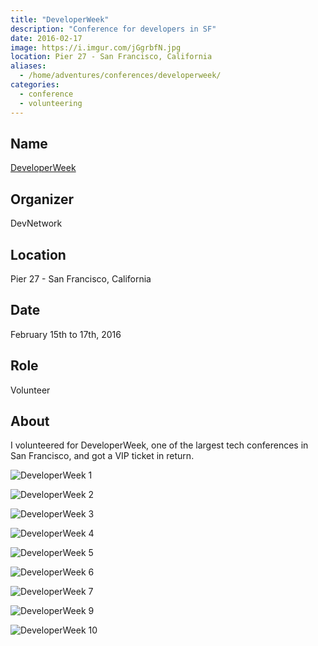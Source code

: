 ```yaml
---
title: "DeveloperWeek"
description: "Conference for developers in SF"
date: 2016-02-17
image: https://i.imgur.com/jGgrbfN.jpg
location: Pier 27 - San Francisco, California
aliases:
  - /home/adventures/conferences/developerweek/
categories:
  - conference
  - volunteering
---
```


## Name

[DeveloperWeek](https://developerweek.com "DeveloperWeek")

## Organizer

DevNetwork

## Location

Pier 27 - San Francisco, California

## Date

February 15th to 17th, 2016

## Role

Volunteer

## About

I volunteered for DeveloperWeek, one of the largest tech conferences in San Francisco, and got a VIP ticket in return.

![DeveloperWeek 1](https://lh3.googleusercontent.com/EsArvel-nd1kgrUwLFuB1iucj9BuzMLipWNcBVO7XDlKVZDYG10hfiaiGpKn3SQSqqa7tUGYBRY9rpViDrudqvNkprudlY3LnzY4W9rxsfGjCpFPXJeu89sAtThzUs0oxjP85Qf-f0AwxptV9vsdKgh4NQMj_me8V4SFe_5OKxxYhUIjqzYpIImI6CqZnjEtLfPPvMildDAmQNdYDNeDyfyeLMnY6nPSJAqjxonbyqkLGywU-rMlok2nJBh7szgO1wuTVpPEpKdYdBBcPhQ9f4_TvXLeKBVPvUkDMvYZA49zyErvvbF1M5YdKc-liULAgLq-uX7C-M1DaEohHJefEV9R65C6GbiBaLMiQ3y4lARheh4KXLyeDEe7-ODOMi7g3nsro0NXsdZmSm9v32rX5GTj6TwOflv6cH7kw-W_PLI2P8TPi991CisSJB4lcNGqDfglMbLnhXDvAwadsfQVgVRDjzbTEcCofu4iomVs87dFMj3Jac_A-e8paqgvh3VRCXCY2lN-BWIAoPTCzxLAPbGDfls6KYUOJDTKdFJodUdjG9ljt-EgWNras6jyiekUTFyaVJNY8czgVVrl5w5a7wa9CbVPy106CkjJnmqYQbZmV4B7RpLwSp3QYdNoOcSA=s969-no)

![DeveloperWeek 2](https://lh3.googleusercontent.com/5m25ERY6QlDS6AENJ-PXKuOQR8EUCk0CcOPNMRfU7h26i8-HlqWKGu3qFCbWSU34k0fny4G7xOqNF384df72lhu1MNGCd-wETE0aUIgzxrxqXe0qIr3eOvnAN4ceKZ4XUN4D77yFBX3xPmiJlFJGyh_MDcMsFBOhjaov54KwIP2pfP-BpKH_MwBFid-znbXeIfFHPvDLkh-9-xssfdMaG6lnZ8WcFHhFYf44Q0BG6XzyMsv7cfts_wCYZCBBXDFgKABOwJeH9bnH6HZdK9MuV1lRSsxlG9-lqW8FbgMf9B6qzWSIB30vbTYFD4hX3PAPRcghCDOH_g_45wzQyfOUH_EwaO_NHUcDmAmc9uj8jb3Ri5D3VZf79PXNgwt487VafC9B5R6HdOGY5g3EzW_BUFzGuUaHIOsZPtQUa2qjXJ8s8ifrYZgZPN-bDiS5-GMlRfCCdJoqI9-PJUlIzVGaUCXhCoUC02e0HpGrX-jBK59LPqvuKb9RCV6qIrsHAOu3LUDtdu81Ohi3454XgW4WnHf7tUe56oX23wN4j42zH2fGW8hDTHxTejVbQjKtBJUsQ0gF10MRJ1LNtalHxvgJBQ4O4s0PvPmUcPzgn13KmTkiHDvK6iC1Oqeg_Vp5YXoN=w927-h969-no)

![DeveloperWeek 3](https://lh3.googleusercontent.com/8laaXQXMNQZKBfjAjKIezRI1NoNJjYykJk9ahwQQ5dXclJenId2sNlzZDkvwJkMgmwzDwhMO01zIzWw7da690XhunhNdyjOtisaTCEkD-OBsdlylaVzfXRYkboXVPm2R4FG5PZoICNQFCYI5ibrZM2CYWWVuKGOgGWUowtgE_mDDfMYOANRWVzHRoGDCjfdGadxEQdapkVgz0Vf_sD7d1EnDmilfqRS3T9rEF5GaXacvxRB9Ne_pwiqZGqRF_Wex2sLIZyVCkvC2WZM1Vxh4KB6h89XJK1Boa1SvO5VTh0UaKl1zojjQ3Um0qSxe5UcikCOdrrNA532gd0AHSGbNedG8luWiR6OZoZDfF9T1PZ4PvFIZ6vse69EthG_WaxfxWXkByNvsNjOilPYy-74RAudgOFubwjYxIBDMzDt7bKPTXfMCa3F3DDtSdSygRTbWkqcwTuvAqBzA_y9R7BpTBWVbzQBjpqbBFYykBnyaguYExsPBwIEo3d1XKINoqzM9kWv_f_o-j1blH4U2IDad_OtGPiShd0up9E79HZFLW2s-jPwMxCFahKQn_1K5s-wSFTiPsIMuCl3jZAvhNL8gQW41gCF-hBdRsBXl2Su_MNbxIGJtUKSHckWONHSlyBJQ=w1292-h969-no)

![DeveloperWeek 4](https://lh3.googleusercontent.com/XlgtfXZ_xGucyAnyM_fku007-pHNHdpt_jdo1j4i_W96aRFZ_KNxU5BcOzkmF7bl9twW_KTqsJCguP9cM2MbbvY-ewbufMCnsKC2KEYh8Ej4BiSK8vKdyTlNWvCQW-35S4qIpwiJeYXKAGzmaBuZqZJ0Z-fLnwCQXQRfvy0jO7y0qAWmhnwErfVVSuIdqtQ4ig_yg08221n4rXoboJW3p2ELYSbrZjjQAZRGx4F0mNNud6L-_BbS6GCuDsvgRuHOZkBTuK4WYbpCIDiTw2-zCvohg-624DlZ-rCruVLXYnBmzxZreB6526V-vXz8hy4L91k-VID0aY9wNreecV6FUFUcuhzNFMGKKJEb6DAsdX5imTaxCrZuHrtYZjNjmC3kTEDX1mS5TzVNflM_eds5QMHPR656fu3EjXTIpoQKT1Sqp86TnIZeBgF8bhtj4xEABs7Qvai5fwqc2_XL-gkV7hIIlbUN1wa2lIWhyJuszwoiKJ-IMLb7qcsP0bfj6Kvxv0iPueCpOrK-Filjwb-j9-xPd3H1ELTPJ1FgDtReY6goCxai3Dfs84JAvWFyXgm2PqZ8CizJWBQFYjW55jJkECPH78zli-oUWWy7lI4tdOiKDh-2lNkTd1msZaW_A8OA=w1292-h969-no)

![DeveloperWeek 5](https://lh3.googleusercontent.com/mqb_-Ga2QE5NAJCq2YrQo0KjS9RmBwpiWzIg_bs_mMGYKXTGDa2grns_zY7s-1iQsCefkCk4j-tvFCW7uwQmUEW4Hou7ltlrf_q1IASfFiLhna2FOkNUbWWf_-P0ys1bJaqSNBO1LOGHbEGhd7pImqfC0_fvPztzGYy8A3-Esb_e93q-_k---Cx4eyvEl0RjZtQmCfAUotbVD1diNethgtZx_OWQrw2L9lZ-1cyP-iuwl_epy2rE3D6QAxSHJn6RmcE6lLxtbFnGh8Av_T9DHfItvPDs7CUIpqVlN8qbnWO9IXvwCcNDIZeMV0sZFaNLfOfUnevD3rlqzfoPCcqtG0HvyaYL5bvwPem-ZiF2Gg79PRZ4YjfxAET2If-3DAWRKIna5wa3CVNtl6CSqtzNMW05dV2R_U5-Mzw4KxW3aVuxiAqoSN25uwJrvItF9gco8MfKtyW26iRjdaKZWp0eIx6dgg9AbfiKHEgQS6tjl1EomxpigKKzDliGRKNyng0zoIC3haA3FgozeO3F2_aLfGUIVfy5I9ggN84wVzHBx8xtVjh2ERmpSv_S1Ps1w7uzRqUK48PMvpQDDgFmzLXVblz_k3kzy2Hxz64zjEAiJtc_TG27rajPBq2iFphO6QhT=w1292-h969-no)

![DeveloperWeek 6](https://lh3.googleusercontent.com/wyYHyEAXEqW8fjwRu6yMmH_709yF5DWmrfRVo3o8lZNYMa3M_Jnoh6m8M0C7s2gE6pZZEToj_hcj0GeqBnbtlf-7oq2sWhxiMoNhd4903JnI52kYucEzf_KgS3f31btT_wl6lkcZ-8d4muloTi1E7VEtLastwGPNwutaLNBrC833nAPJ6YmIERZab7-zRxjApnNX3wH0FJzO3gkjrTry_ptXyrSslWTirzcx24yW1kY8v5Lxz8XsJ4-2kkbx0HNbYv-ph_MlOoUkHG07ETBsiUy-Qpry8NVH-FO7PnyfWiHswq_yU4JF3wBGtRu-eOlMWnl8ap0WFu15wZ1ZxaBRRW5Ba1O22_-UviM-Y5JFjQCTG0GOS_9_88sUKtsDJ1IaTooBg8w3cHO_hF6uU8zOkq1y6fCgrA5LDuSV-3wRoerxDXLvCibNIIFCduHGp_sILKbtMvby_rxnifwc1K98DVelYDtHkdDs6x0aaq6ijgOddjYiq0jzcgwiQ7eHtj3-kQ58jxyEErKMhPmBO7ZaIJhTpgoL2nH8cJqCNt-n4DQNI6XUMjo9_nU9FoC2We9EmqbdarGgw4zjqD4IbLAQyOgfrc_3-ZUPtCmMttWaysj6F7L8Z2XZPIt2W-wmsx1I=w289-h220-no)

![DeveloperWeek 7](https://lh3.googleusercontent.com/Y6VC-UMYDYhhEdzFdTo_pAD6uDLzQv-NLKb-86pykDayDS6VwRCMWo7SdVEvXg7fdaQM_xDR7f8SfPxSS2of7pY7_a5MSN776EZQ3yJ3Siy-qxT7m8tA9PmVczNwB4hKViEjWdYcsHgi0WqAVL3vHXNNff-3MEGtkptE3MJivzvjKOR_UoMqacYzsdalJ6UjWdiHCETBSmMpeqAbskYNi3ftRRcstA7XhWtA1X4Mgr6qzBSoAOi5atZhUa98ucrLU8wTr3uUanu5LHSPt3Bip73Fb0YSTxf4mJKoHz5LTHIALb6Iy8pnRYEQJiRW13UY4TWkPt6QDoatbAUCOtHUCB80q-3pEZEG2deMB0-wQ2c5EIoI79dxP4LrfTOlHaDM4pRaHfaDzln_0bIGeEHcnbxAPe917ettIRRhy7ttr7mxggJM08Z1klLaPArceH64H_zMv_jmit_JyiEVkA2qcqA-J0n51aNHLdPDNc9hQdjCw9DV-DnDXsP_6rKzmwXZZ9d4aoZp_HNSw66CLFRFFv02oPkZSQRJ1lfQEduquQeaUNaFUlZw1I_w1-AFAfDMWcePHKDYcRK2ZJpzg_POzc7esT1-AI5KhN8ZGkFzQ8wk_iG9g2Da49j1qk52PABK=w276-h220-no)

![DeveloperWeek 9](https://lh3.googleusercontent.com/jkkqqe0bhoOe4QMHyAAOQcD7qE2t2GFG0SgngQ_XIGd2yUjCedg7HU80jxarfWObpn4K8pgrVFC1pikx0hCVr-hWn1u-U_CTECD0Jkowm9QOqFQL75XaaXVTd4u4PL8_1rEjO-K_YeEpr6GitnVS_UhRTxh4iSZ39FoK3ScYShZNH1ZTRIfQqDFOC3ft_ZVBjdQtMptbht1BnS4ehytruRdAycrh8Q6Nxs8Dr3Yn5uyZT7-D-CfhGIidGtn8pvVYzFCGdLNW46eL1PB8X6BMG_TB-tWAefVz6ss40JWP6_kVx9WROLayT_xUlAF5MU8tN1nlieQXBzet2yVbw8W8tV4n3cOAlapevuryMY7ku3yrI6kzQOju_VhKeWYUSUEp1L91p-JYwyjKUMIan8ygqR7os8CwhatcJaUQHJJBUG_pQEHOVQtatGbUOUYp2lAcnZzsiZQkbrVB85u8wzI3wz_LUMewGrGL2KR_TzOP9uvETjNdVEgNlrg21rVQZOUZL3O586ipwEkjRtb0zAWsF6cOahFlwuyjyixTzeI-DKbJ-ti7HZ-QkUgBwN6rfmPYTEp9Ln1cFR4nAYPoRn43z3x5-jt1JsokZckzFRYBxgmRGBfGzXoyEFbUXHLBUqfq=s969-no)

![DeveloperWeek 10](https://lh3.googleusercontent.com/HU4aptRhn8qLw8Pak9nfPJne2IyluDtnl-tKTba1ulFItihW4_gb61lOFHocUpkMJPO7Xi4KUTVbqEh7sM4a-_xE2eoYBJKdOclT-7MmaMAM-R6y0cTounKeUX1vzoq8FvtBGA1I2ZSCvONGCGdYSYXAlOwK42sfF9QgCtCRYeEa_BpNuXTYaHTeP4jbw2Zx6yTLLHeNQRcu2G48DdcMfsbt6OgMy8h0Xf6V-jpZhl007q0Qln4hW4q-SIZpEZrfQ0l5vDKlbbH0ncmQnFQCvYBbTozqNyPKVrQLIyZj8hLn47A5w9_u8bD3HPKoKwCSccRb6WJwxbvJa6A6o7Q55zqsZYLl8i5tumarc_bqV7pVFSL7Axk4WKogqSEF6-pT3nf1v9a_KCugfxN4Q8uNh4J6N29PBBmyEwNcvzl5QL2BbfjqWC4KZjwLPh0GjzfbYPvTpJBiyBaSL9E-GL_CgR3Rv00CtOB8kUqFOSLOURauiXT1RM9VCFgZwW2k5lqwKgbG9rFo1-xoAhGGXGYj6nYK6P48aBpzog5Mz6KoZBxQ3QVroSmZzJ81NfEDFxQtoeCajRJaFN8P14TB1ghYn7v7IJZGc2o-gMMM4GnRW6iUlCqWRJaJjjDny5gsYEoa=w293-h220-no)
